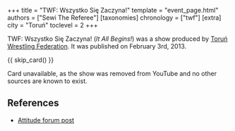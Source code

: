 +++
title = "TWF: Wszystko Się Zaczyna!"
template = "event_page.html"
authors = ["Sewi The Referee"]
[taxonomies]
chronology = ["twf"]
[extra]
city = "Toruń"
toclevel = 2
+++

TWF: Wszystko Się Zaczyna! (_It All Begins!_) was a show produced by [Toruń Wrestling Federation](@/o/twf.md). It was published on February 3rd, 2013.  

{{ skip_card() }}

Card unavailable, as the show was removed from YouTube and no other sources are known to exist.

## References

* [Attitude forum post](https://forum.wrestling.pl/topic/32097-twf-wszystko-się-zaczyna)

